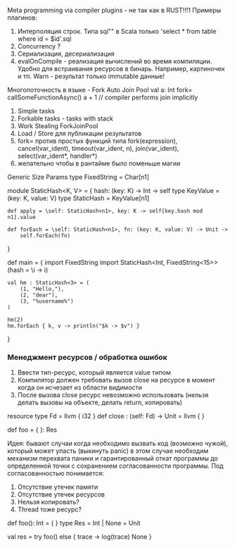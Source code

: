 Meta programming via compiler plugins - не так как в RUST!!!1
Примеры плагинов:
1) Интерполяция строк. Типа sql"" в Scala только 'select * from table where id = $id'.sql
2) Concurrency ?
3) Сериализация, десериализация
4) evalOnCompile - реализация вычислений во время компиляции.
    Удобно для встраивания ресурсов в бинарь. Например, картиночек и тп.
    Warn - результат только immutable данные!

Многопоточность в языке - Fork Auto Join Pool
val a: Int fork= callSomeFunctionAsync()
a + 1 // compiler performs join implicitly
1) Simple tasks
2) Forkable tasks - tasks with stack
3) Work Stealing ForkJoinPool
4) Load / Store для публикации результатов
5) fork= против простых функций типа
    fork(expression), cancel(var_ident), timeout(var_ident, n), join(var_ident), select(var_ident*, handler*)
6) желательно чтобы в рантайме было поменьше магии

Generic Size Params
type FixedString<n1> = Char[n1]

module StaticHash<K, V> = { hash: (key: K) -> Int ->
    self type KeyValue = (key: K, value: V)
    type StaticHash<n1> = KeyValue[n1]

    def apply = \self: StaticHash<n1>, key: K -> self[key.hash mod n1].value

    def forEach = \self: StaticHash<n1>, fn: (key: K, value: V) -> Unit ->
        self.forEach(fn)
}

def main = {
    import FixedString
    import StaticHash<Int, FixedString<15>> (hash = \i -> i)

    val hm : StaticHash<3> = (
        (1, "Hello,"),
        (2, "dear"),
        (3, "%username%")
    )

    hm(2)
    hm.forEach { k, v -> println("$k -> $v") }
}

### Менеджмент ресурсов / обработка ошибок
1. Ввести тип-ресурс, который является value типом
2. Компилятор должен требовать вызов close на ресурсе в момент когда он исчезает из области видимости
3. После вызова close ресурс невозможно использовать (нельзя делать вызовы на объекте, делать return, копировать)

resource type Fd = llvm { i32 }
def close : (self: Fd) -> Unit = llvm {
}

def foo = {
}: Res

Идея: бывают случаи когда необходимо вызвать код (возможно чужой), который может упасть (выкинуть panic)
в этом случае необходим механизм перехвата паники и гарантированный откат программы до определенной точки с сохранением
согласованности программы. Под согласованностью понимается:
 1. Отсутствие утечек памяти
 2. Отсутствие утечек ресурсов
 3. Нельзя копировать?
 4. Thread тоже ресурс?

 def foo(): Int = {
 }
 type Res = Int | None = Unit

 val res =
     try foo()
     else { trace ->
        log(trace)
        None
     }